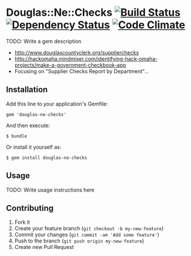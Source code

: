 # Douglas::Ne::Checks [![Build Status](https://travis-ci.org/code-lever/douglas-ne-checks.png)](https://travis-ci.org/code-lever/douglas-ne-checks) [![Dependency Status](https://gemnasium.com/code-lever/douglas-ne-checks.png)](https://gemnasium.com/code-lever/douglas-ne-checks) [![Code Climate](https://codeclimate.com/github/code-lever/douglas-ne-checks.png)](https://codeclimate.com/github/code-lever/douglas-ne-checks)

TODO: Write a gem description

* http://www.douglascountyclerk.org/supplierchecks
* http://hackomaha.mindmixer.com/identifying-hack-omaha-projects/make-a-government-checkbook-app
* Focusing on "Supplier Checks Report by Department"...

## Installation

Add this line to your application's Gemfile:

    gem 'douglas-ne-checks'

And then execute:

    $ bundle

Or install it yourself as:

    $ gem install douglas-ne-checks

## Usage

TODO: Write usage instructions here

## Contributing

1. Fork it
2. Create your feature branch (`git checkout -b my-new-feature`)
3. Commit your changes (`git commit -am 'Add some feature'`)
4. Push to the branch (`git push origin my-new-feature`)
5. Create new Pull Request
